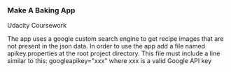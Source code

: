 ### Make A Baking App

Udacity Coursework

The app uses a google custom search engine to get recipe images that are not present in the json data.
In order to use the app add a file named apikey.properties at the root project directory. This file
must include a line similar to this:
googleapikey="xxx"
where xxx is a valid Google API key
